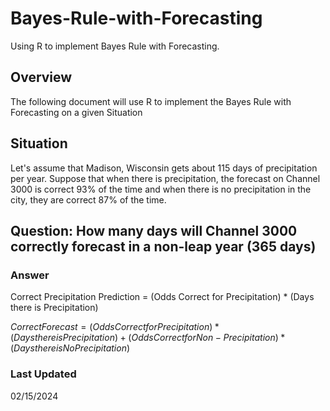 # Bayes-Rule-with-Forecasting
Using R to implement Bayes Rule with Forecasting.

## Overview
The following document will use R to implement the Bayes Rule with Forecasting on a given Situation

## Situation
Let's assume that Madison, Wisconsin gets about 115 days of precipitation per year. Suppose that when there is precipitation, the forecast on Channel 3000 is correct 93% of the time and when there is no precipitation in the city, they are correct 87% of the time.

## Question: How many days will Channel 3000 correctly forecast in a non-leap year (365 days)

### Answer
Correct Precipitation Prediction = (Odds Correct for Precipitation) * (Days there is Precipitation)

$`Correct Forecast = (Odds Correct for Precipitation) * (Days there is Precipitation) + (Odds Correct for Non-Precipitation) * (Days there is No Precipitation)`$

### Last Updated
02/15/2024
